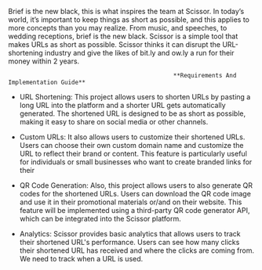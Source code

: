 Brief is the new black, this is what inspires the team at Scissor. In today’s world, it’s important to keep things as short as possible, and this applies to more concepts than you may realize. From music, and speeches, to wedding receptions, brief is the new black. Scissor is a simple tool that makes URLs as short as possible. Scissor thinks it can disrupt the URL-shortening industry and give the likes of bit.ly and ow.ly a run for their money within 2 years.

                                                   **Requirements And Implementation Guide**
- URL Shortening: This project allows users to shorten URLs by pasting a long URL into the platform and a shorter URL gets automatically generated. The shortened URL is designed to be as short as possible, making it easy to share on social media or other channels.


- Custom URLs: It also allows users to customize their shortened URLs. Users can choose their own custom domain name and customize the URL to reflect their brand or content. This feature is particularly useful for individuals or small businesses who want to create branded links for their 


- QR Code Generation: Also, this project allows users to also generate QR codes for the shortened URLs. Users can download the QR code image and use it in their promotional materials or/and on their website. This feature will be implemented using a third-party QR code generator API, which can be integrated into the Scissor platform.

- Analytics: Scissor provides basic analytics that allows users to track their shortened URL's performance. Users can see how many clicks their shortened URL has received and where the clicks are coming from. We need to track when a URL is used.


